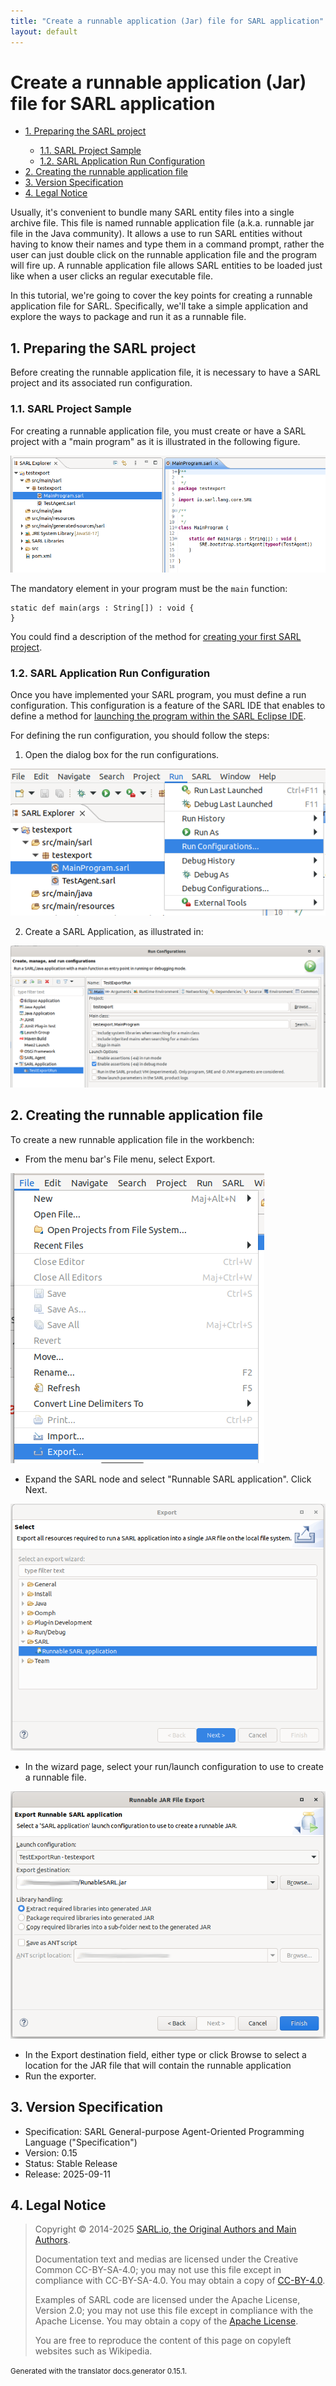 ```yaml
---
title: "Create a runnable application (Jar) file for SARL application"
layout: default
---
```


# Create a runnable application (Jar) file for SARL application


<ul class="page_outline" id="page_outline">

<li><a href="#1-preparing-the-sarl-project">1. Preparing the SARL project</a></li>
<ul>
  <li><a href="#11-sarl-project-sample">1.1. SARL Project Sample</a></li>
  <li><a href="#12-sarl-application-run-configuration">1.2. SARL Application Run Configuration</a></li>
</ul>
<li><a href="#2-creating-the-runnable-application-file">2. Creating the runnable application file</a></li>
<li><a href="#3-version-specification">3. Version Specification</a></li>
<li><a href="#4-legal-notice">4. Legal Notice</a></li>

</ul>


Usually, it's convenient to bundle many SARL entity files into a single archive file. This file is named runnable application file (a.k.a. runnable jar file in the Java community).
It allows a use to run SARL entities without having to know their names and type them in a command prompt, rather the user can just double click on the runnable application file and the program will fire up.
A runnable application file allows SARL entities to be loaded just like when a user clicks an regular executable file.

In this tutorial, we're going to cover the key points for creating a runnable application file for SARL.
Specifically, we'll take a simple application and explore the ways to package and run it as a runnable file.


## 1. Preparing the SARL project

Before creating the runnable application file, it is necessary to have a SARL project and its associated run configuration.

### 1.1. SARL Project Sample

For creating a runnable application file, you must create or have a SARL project with a "main program" as it is illustrated in the following figure.

![Example of SARL program](export_program_example.png)

The mandatory element in your program must be the `main` function:

```sarl
static def main(args : String[]) : void {
}
```


You could find a description of the method for [creating your first SARL project](../../getstarted/CreateFirstProject.html).


### 1.2. SARL Application Run Configuration

Once you have implemented your SARL program, you must define a run configuration.
This configuration is a feature of the SARL IDE that enables to define a method for
[launching the program within the SARL Eclipse IDE](../../getstarted/RunSARLAgentEclipse.html).

For defining the run configuration, you should follow the steps:

1. Open the dialog box for the run configurations.

![Open run configurations](./export_menu_runs.png)

2. Create a SARL Application, as illustrated in:

![Create a SARL application](./export_runs_config.png)


## 2. Creating the runnable application file

To create a new runnable application file in the workbench:

* From the menu bar's File menu, select Export.

![Open the export wizard](./export_menu_file_export.png)

* Expand the SARL node and select "Runnable SARL application". Click Next.

![Select the type of export](./export_wizard_type.png)

* In the wizard page, select your run/launch configuration to use to create a runnable file.

![Fill up the export parameters](./export_configuration.png)

* In the Export destination field, either type or click Browse to select a location for the JAR file that will contain the runnable application
* Run the exporter.


## 3. Version Specification

* Specification: SARL General-purpose Agent-Oriented Programming Language ("Specification")
* Version: 0.15
* Status: Stable Release
* Release: 2025-09-11

## 4. Legal Notice

> Copyright &copy; 2014-2025 [SARL.io, the Original Authors and Main Authors](http://www.sarl.io/about/index.html).
>
> Documentation text and medias are licensed under the Creative Common CC-BY-SA-4.0;
> you may not use this file except in compliance with CC-BY-SA-4.0.
> You may obtain a copy of [CC-BY-4.0](https://creativecommons.org/licenses/by-sa/4.0/deed.en).
>
> Examples of SARL code are licensed under the Apache License, Version 2.0;
> you may not use this file except in compliance with the Apache License.
> You may obtain a copy of the [Apache License](http://www.apache.org/licenses/LICENSE-2.0).
>
> You are free to reproduce the content of this page on copyleft websites such as Wikipedia.

<small>Generated with the translator docs.generator 0.15.1.</small>
